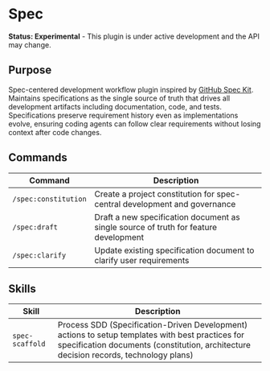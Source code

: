 # Spec

**Status: Experimental** - This plugin is under active development and the API may change.

## Purpose

Spec-centered development workflow plugin inspired by [GitHub Spec Kit](https://github.com/github/spec-kit). Maintains specifications as the single source of truth that drives all development artifacts including documentation, code, and tests. Specifications preserve requirement history even as implementations evolve, ensuring coding agents can follow clear requirements without losing context after code changes.

## Commands

| Command | Description |
|---------|-------------|
| `/spec:constitution` | Create a project constitution for spec-central development and governance |
| `/spec:draft` | Draft a new specification document as single source of truth for feature development |
| `/spec:clarify` | Update existing specification document to clarify user requirements |

## Skills

| Skill | Description |
|-------|-------------|
| `spec-scaffold` | Process SDD (Specification-Driven Development) actions to setup templates with best practices for specification documents (constitution, architecture decision records, technology plans) |

